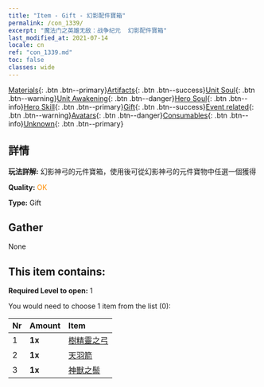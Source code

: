 ```yaml
---
title: "Item - Gift - 幻影配件寶箱"
permalink: /con_1339/
excerpt: "魔法门之英雄无敌：战争纪元  幻影配件寶箱"
last_modified_at: 2021-07-14
locale: cn
ref: "con_1339.md"
toc: false
classes: wide
---
```

 [Materials](/ItemsCN/){: .btn .btn--primary}[Artifacts](/ItemsCN/Artifacts/){: .btn .btn--success}[Unit Soul](/ItemsCN/UnitSoul/){: .btn .btn--warning}[Unit Awakening](/ItemsCN/UnitAwakening/){: .btn .btn--danger}[Hero Soul](/ItemsCN/HeroSoul/){: .btn .btn--info}[Hero Skill](/ItemsCN/HeroSkill/){: .btn .btn--primary}[Gift](/ItemsCN/Gift/){: .btn .btn--success}[Event related](/ItemsCN/Events/){: .btn .btn--warning}[Avatars](/ItemsCN/Avatars/){: .btn .btn--danger}[Consumables](/ItemsCN/Consumables/){: .btn .btn--info}[Unknown](/ItemsCN/Unknown/){: .btn .btn--primary}

## 詳情
 **玩法詳解:** 幻影神弓的元件寶箱，使用後可從幻影神弓的元件寶物中任選一個獲得

 **Quality:** <span style="color: #FF8C00">OK</span>

 **Type:** Gift

## Gather

  None

## This item contains:

 **Required Level to open:** 1

 You would need to choose 1 item from the list (0):

  | Nr | Amount |     Item    |
  |:---|:-------|:------------|
  | 1 |  **1x** | [樹精靈之弓](/cn/Items/art_103/) |  | 
  | 2 |  **1x** | [天羽箭](/cn/Items/art_104/) |  | 
  | 3 |  **1x** | [神獸之鬃](/cn/Items/art_105/) |  | 
